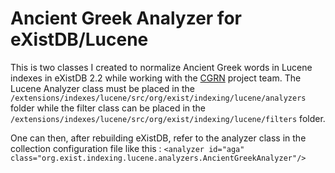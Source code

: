 # Ancient Greek Analyzer for eXistDB/Lucene
This is two classes I created to normalize Ancient Greek words in Lucene indexes in eXistDB 2.2 while working with the [CGRN](http://cgrn.ulg.ac.be) project team. The Lucene Analyzer class must be placed in the `/extensions/indexes/lucene/src/org/exist/indexing/lucene/analyzers` folder while the filter class can be placed in the `/extensions/indexes/lucene/src/org/exist/indexing/lucene/filters` folder.

One can then, after rebuilding eXistDB, refer to the analyzer class in the collection configuration file like this :
`<analyzer id="aga" class="org.exist.indexing.lucene.analyzers.AncientGreekAnalyzer"/>`
